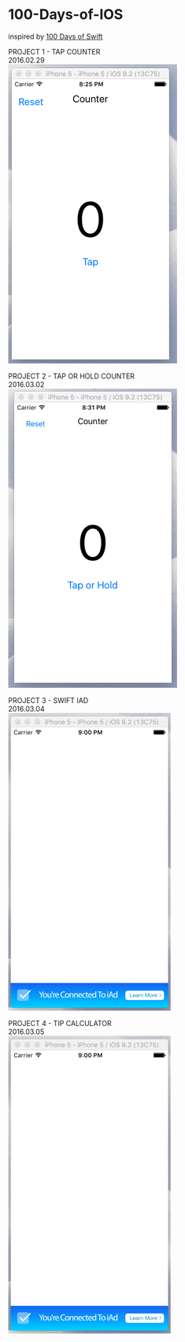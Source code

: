 # 100-Days-of-IOS

inspired by [100 Days of Swift](http://samvlu.com/)

PROJECT 1 - TAP COUNTER   
2016.02.29  
![TAP COUNTER](https://raw.githubusercontent.com/shaoyihe/100-Days-of-IOS/master/PROJECT%201%20-%20TAP%20COUNTER/TAP%20COUNTER.gif)

PROJECT 2 - TAP OR HOLD COUNTER   
2016.03.02   
![TAP OR HOLD COUNTER](https://github.com/shaoyihe/100-Days-of-IOS/blob/master/PROJECT%202%20-%20TAP%20OR%20HOLD%20COUNTER/TAP%20OR%20HOLD%20COUNTER.gif?raw=true)

PROJECT 3 - SWIFT IAD   
2016.03.04   
![TAP OR HOLD COUNTER](https://raw.githubusercontent.com/shaoyihe/100-Days-of-IOS/master/PROJECT%203%20-%20SWIFT%20IAD/SWIFT%20IAD.gif)

PROJECT 4 - TIP CALCULATOR   
2016.03.05   
![TIP CALCULATOR](https://raw.githubusercontent.com/shaoyihe/100-Days-of-IOS/master/PROJECT%203%20-%20SWIFT%20IAD/SWIFT%20IAD.gif)
